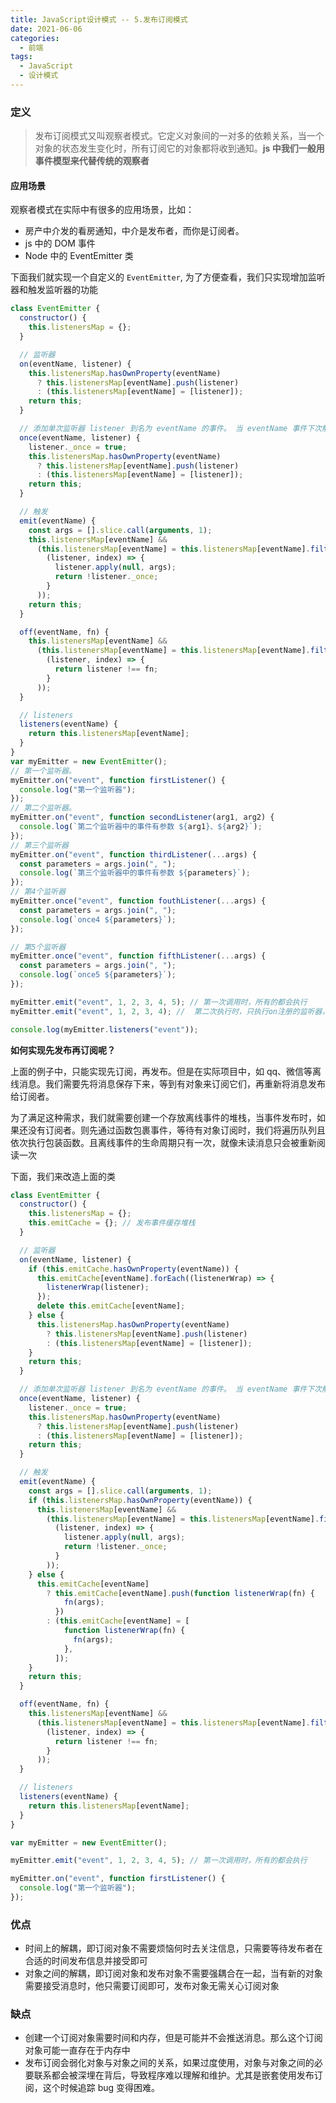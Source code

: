 ```yaml
---
title: JavaScript设计模式 -- 5.发布订阅模式
date: 2021-06-06
categories:
  - 前端
tags:
  - JavaScript
  - 设计模式
---
```


### 定义

> 发布订阅模式又叫观察者模式。它定义对象间的一对多的依赖关系，当一个对象的状态发生变化时，所有订阅它的对象都将收到通知。**js 中我们一般用事件模型来代替传统的观察者**

#### 应用场景

观察者模式在实际中有很多的应用场景，比如：

- 房产中介发的看房通知，中介是发布者，而你是订阅者。
- js 中的 DOM 事件
- Node 中的 EventEmitter 类

下面我们就实现一个自定义的 `EventEmitter`, 为了方便查看，我们只实现增加监听器和触发监听器的功能

```js
class EventEmitter {
  constructor() {
    this.listenersMap = {};
  }

  // 监听器
  on(eventName, listener) {
    this.listenersMap.hasOwnProperty(eventName)
      ? this.listenersMap[eventName].push(listener)
      : (this.listenersMap[eventName] = [listener]);
    return this;
  }

  // 添加单次监听器 listener 到名为 eventName 的事件。 当 eventName 事件下次触发时，监听器会先被移除，然后再调用。
  once(eventName, listener) {
    listener._once = true;
    this.listenersMap.hasOwnProperty(eventName)
      ? this.listenersMap[eventName].push(listener)
      : (this.listenersMap[eventName] = [listener]);
    return this;
  }

  // 触发
  emit(eventName) {
    const args = [].slice.call(arguments, 1);
    this.listenersMap[eventName] &&
      (this.listenersMap[eventName] = this.listenersMap[eventName].filter(
        (listener, index) => {
          listener.apply(null, args);
          return !listener._once;
        }
      ));
    return this;
  }

  off(eventName, fn) {
    this.listenersMap[eventName] &&
      (this.listenersMap[eventName] = this.listenersMap[eventName].filter(
        (listener, index) => {
          return listener !== fn;
        }
      ));
  }

  // listeners
  listeners(eventName) {
    return this.listenersMap[eventName];
  }
}
var myEmitter = new EventEmitter();
// 第一个监听器。
myEmitter.on("event", function firstListener() {
  console.log("第一个监听器");
});
// 第二个监听器。
myEmitter.on("event", function secondListener(arg1, arg2) {
  console.log(`第二个监听器中的事件有参数 ${arg1}、${arg2}`);
});
// 第三个监听器
myEmitter.on("event", function thirdListener(...args) {
  const parameters = args.join(", ");
  console.log(`第三个监听器中的事件有参数 ${parameters}`);
});
// 第4个监听器
myEmitter.once("event", function fouthListener(...args) {
  const parameters = args.join(", ");
  console.log(`once4 ${parameters}`);
});

// 第5个监听器
myEmitter.once("event", function fifthListener(...args) {
  const parameters = args.join(", ");
  console.log(`once5 ${parameters}`);
});

myEmitter.emit("event", 1, 2, 3, 4, 5); // 第一次调用时，所有的都会执行
myEmitter.emit("event", 1, 2, 3, 4); //  第二次执行时，只执行on注册的监听器，once注册的都已经被清理了

console.log(myEmitter.listeners("event"));
```

**如何实现先发布再订阅呢？**

上面的例子中，只能实现先订阅，再发布。但是在实际项目中，如 qq、微信等离线消息。我们需要先将消息保存下来，等到有对象来订阅它们，再重新将消息发布给订阅者。

为了满足这种需求，我们就需要创建一个存放离线事件的堆栈，当事件发布时，如果还没有订阅者。则先通过函数包裹事件，等待有对象订阅时，我们将遍历队列且依次执行包装函数。且离线事件的生命周期只有一次，就像未读消息只会被重新阅读一次

下面，我们来改造上面的类

```js
class EventEmitter {
  constructor() {
    this.listenersMap = {};
    this.emitCache = {}; // 发布事件缓存堆栈
  }

  // 监听器
  on(eventName, listener) {
    if (this.emitCache.hasOwnProperty(eventName)) {
      this.emitCache[eventName].forEach((listenerWrap) => {
        listenerWrap(listener);
      });
      delete this.emitCache[eventName];
    } else {
      this.listenersMap.hasOwnProperty(eventName)
        ? this.listenersMap[eventName].push(listener)
        : (this.listenersMap[eventName] = [listener]);
    }
    return this;
  }

  // 添加单次监听器 listener 到名为 eventName 的事件。 当 eventName 事件下次触发时，监听器会先被移除，然后再调用。
  once(eventName, listener) {
    listener._once = true;
    this.listenersMap.hasOwnProperty(eventName)
      ? this.listenersMap[eventName].push(listener)
      : (this.listenersMap[eventName] = [listener]);
    return this;
  }

  // 触发
  emit(eventName) {
    const args = [].slice.call(arguments, 1);
    if (this.listenersMap.hasOwnProperty(eventName)) {
      this.listenersMap[eventName] &&
        (this.listenersMap[eventName] = this.listenersMap[eventName].filter(
          (listener, index) => {
            listener.apply(null, args);
            return !listener._once;
          }
        ));
    } else {
      this.emitCache[eventName]
        ? this.emitCache[eventName].push(function listenerWrap(fn) {
            fn(args);
          })
        : (this.emitCache[eventName] = [
            function listenerWrap(fn) {
              fn(args);
            },
          ]);
    }
    return this;
  }

  off(eventName, fn) {
    this.listenersMap[eventName] &&
      (this.listenersMap[eventName] = this.listenersMap[eventName].filter(
        (listener, index) => {
          return listener !== fn;
        }
      ));
  }

  // listeners
  listeners(eventName) {
    return this.listenersMap[eventName];
  }
}

var myEmitter = new EventEmitter();

myEmitter.emit("event", 1, 2, 3, 4, 5); // 第一次调用时，所有的都会执行

myEmitter.on("event", function firstListener() {
  console.log("第一个监听器");
});
```

### 优点

- 时间上的解耦，即订阅对象不需要烦恼何时去关注信息，只需要等待发布者在合适的时间发布信息并接受即可
- 对象之间的解耦，即订阅对象和发布对象不需要强耦合在一起，当有新的对象需要接受消息时，他只需要订阅即可，发布对象无需关心订阅对象

### 缺点

- 创建一个订阅对象需要时间和内存，但是可能并不会推送消息。那么这个订阅对象可能一直存在于内存中
- 发布订阅会弱化对象与对象之间的关系，如果过度使用，对象与对象之间的必要联系都会被深埋在背后，导致程序难以理解和维护。尤其是嵌套使用发布订阅，这个时候追踪 bug 变得困难。
